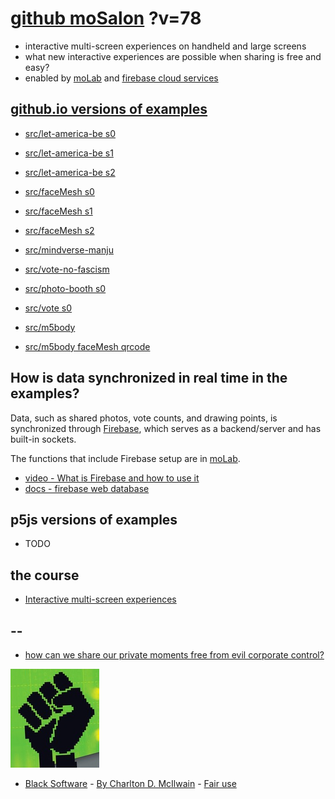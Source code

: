 # [github moSalon](https://github.com/molab-itp/moSalon) ?v=78

- interactive multi-screen experiences on handheld and large screens
- what new interactive experiences are possible when sharing is free and easy?
- enabled by [moLab](https://github.com/molab-itp/moLib) and [firebase cloud services](https://firebase.google.com)

## [github.io versions of examples](https://molab-itp.github.io/moSalon?v=78)

- [src/let-america-be s0](src/let-america-be/qrcode?v=78&group=s0)
- [src/let-america-be s1](src/let-america-be/qrcode?v=78&group=s1)
- [src/let-america-be s2](src/let-america-be/qrcode?v=78&group=s2)

- [src/faceMesh s0](src/faceMesh/qrcode?v=78)
- [src/faceMesh s1](src/faceMesh/qrcode?v=78&group=s1)
- [src/faceMesh s2](src/faceMesh/qrcode?v=78&group=s2)

- [src/mindverse-manju](src/mindverse-manju)
- [src/vote-no-fascism](src/vote-no-fascism/?v=78)

- [src/photo-booth s0](src/photo-booth/?v=78)
- [src/vote s0](src/vote/?v=78)

- [src/m5body](src/m5body/?v=78)
- [src/m5body faceMesh qrcode](src/m5body/qrcode/?v=78&app=mo-m5body&group=m5body)

## How is data synchronized in real time in the examples?

Data, such as shared photos, vote counts, and drawing points, is synchronized through [Firebase](https://firebase.google.com), which serves as a backend/server and has built-in sockets.

The functions that include Firebase setup are in [moLab](https://github.com/molab-itp/moLib).

- [video - What is Firebase and how to use it](https://www.youtube.com/watch?v=p9pgI3Mg-So&list=PLl-K7zZEsYLnfwBe4WgEw9ao0J0N1LYDR&index=8)
- [docs - firebase web database](https://firebase.google.com/docs/database/web/start?hl=en&authuser=0)

## p5js versions of examples

- TODO

## the course

- [Interactive multi-screen experiences](https://github.com/p5videoKit/IM-Screens-2024-03-ima)

## --

- [how can we share our private moments free from evil corporate control?](https://github.com/jht1493/jht-site?tab=readme-ov-file#why)

[![Black_Software](png/power-fist-142x158.png)](https://en.wikipedia.org/wiki/Black_Software)

- [Black Software](https://en.wikipedia.org/wiki/Black_Software) - [By Charlton D. McIlwain](https://global.oup.com/academic/product/black-software-9780190863845) - [Fair use](https://en.wikipedia.org/w/index.php?curid=67093597)
